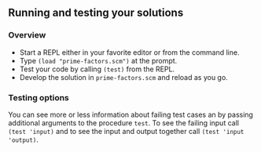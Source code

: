 ## Running and testing your solutions

### Overview


* Start a REPL either in your favorite editor or from
the command line\.
* Type `(load "prime-factors.scm")` at the prompt\.
* Test your code by calling `(test)` from the REPL\.
* Develop the solution in `prime-factors.scm` and reload as you go\.

### Testing options

You can see more or less information about
failing test cases an by passing additional arguments to the
procedure `test`\.
To see the failing input call `(test 'input)` and to see the input and output together call `(test 'input 'output)`\.
